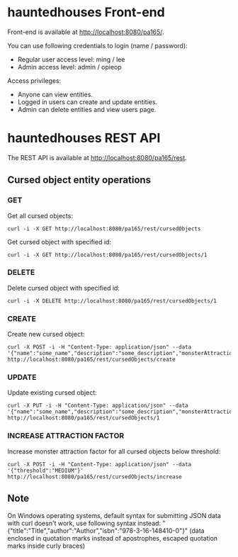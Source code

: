 # hauntedhouses Front-end

Front-end is available at <http://localhost:8080/pa165/>.

You can use following credentials to login (name / password):
* Regular user access level: ming / lee
* Admin access level: admin / opieop

Access privileges:
* Anyone can view entities.
* Logged in users can create and update entities.
* Admin can delete entities and view users page. 

# hauntedhouses REST API

The REST API is available at <http://localhost:8080/pa165/rest>.

## Cursed object entity operations

### GET

Get all cursed objects:

```
curl -i -X GET http://localhost:8080/pa165/rest/cursedObjects
```


Get cursed object with specified id:

```
curl -i -X GET http://localhost:8080/pa165/rest/cursedObjects/1
```

### DELETE

Delete cursed object with specified id:

```
curl -i -X DELETE http://localhost:8080/pa165/rest/cursedObjects/1
```

### CREATE

Create new cursed object:

```
curl -X POST -i -H "Content-Type: application/json" --data '{"name":"some_name","description":"some_description","monsterAttractionFactor":"LOW","houseId":"1"}' http://localhost:8080/pa165/rest/cursedObjects/create
```

### UPDATE

Update existing cursed object:

```
curl -X PUT -i -H "Content-Type: application/json" --data '{"name":"some_name","description":"some_description","monsterAttractionFactor":"LOW","houseId":"1"}' http://localhost:8080/pa165/rest/cursedObjects/1
```

### INCREASE ATTRACTION FACTOR

Increase monster attraction factor for all cursed objects below threshold:

```
curl -X POST -i -H "Content-Type: application/json" --data '{"threshold":"MEDIUM"}' http://localhost:8080/pa165/rest/cursedObjects/increase
```

## Note

On Windows operating systems, default syntax for submitting JSON data with curl doesn't work, use following syntax instead:
"{\"title\":\"Title\",\"author\":\"Author\",\"isbn\":\"978-3-16-148410-0\"}"
(data enclosed in quotation marks instead of apostrophes, escaped quotation marks inside curly braces)
